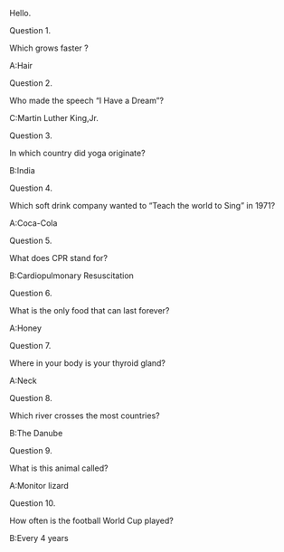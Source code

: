 Hello.

Question 1.

Which grows faster ?

A:Hair
 

Question 2.

Who made the speech “I Have a Dream”?
   

C:Martin Luther King,Jr.


 
 Question 3.


In which country did yoga originate?



 B:India






Question 4.




Which soft drink company wanted to “Teach the world to Sing” in  1971?



A:Coca-Cola







Question 5.



What does CPR stand for?


B:Cardiopulmonary Resuscitation







Question 6.





What is the only food that can last forever?






A:Honey






Question 7.




Where in your body is your thyroid gland?





A:Neck






Question 8.



Which river crosses the most countries?





B:The Danube 






Question 9.







What is this animal called?





A:Monitor lizard







Question 10.




How often is the football World Cup played?





B:Every 4 years





